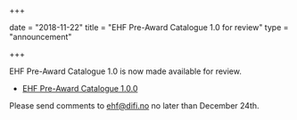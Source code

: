 +++

date = "2018-11-22"
title = "EHF Pre-Award Catalogue 1.0 for review"
type = "announcement"

+++

EHF Pre-Award Catalogue 1.0 is now made available for review.

* [EHF Pre-Award Catalogue 1.0.0](/ehf-pre/standard/ehf-preaward-catalogue-1.0.0/)

Please send comments to [ehf@difi.no](mailto:ehf@difi.no) no later than December 24th.
